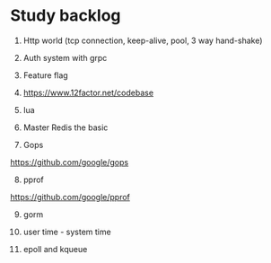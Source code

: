 # Study backlog

1. Http world (tcp connection, keep-alive, pool, 3 way hand-shake)

2. Auth system with grpc

3. Feature flag

4. https://www.12factor.net/codebase

5. lua

6. Master Redis the basic

7. Gops

https://github.com/google/gops

8. pprof

https://github.com/google/pprof

9. gorm

10. user time - system time

11. epoll and kqueue
